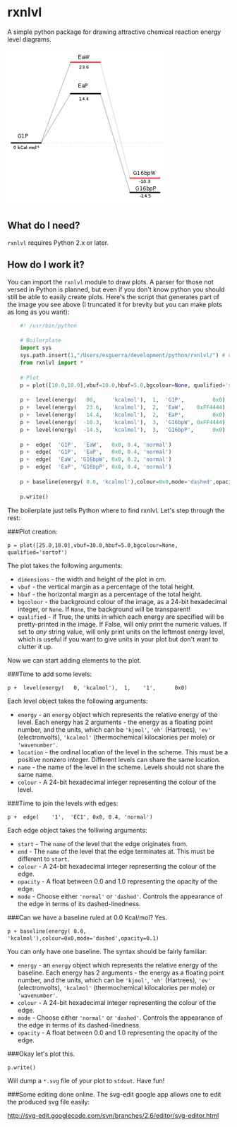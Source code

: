 rxnlvl
======

A simple python package for drawing attractive chemical reaction energy level diagrams.

![An energy level diagram](test.png)

What do I need?
------
`rxnlvl` requires Python 2.x or later.

How do I work it?
------
You can import the `rxnlvl` module to draw plots. A parser for those not versed in Python is planned, but even if you don't know python you should still be able to easily create plots. Here's the script that generates part of the image you see above (I truncated it for brevity but you can make plots as long as you want):

```python
    #! /usr/bin/python
    
    # Boilerplate
    import sys
    sys.path.insert(1,"/Users/esguerra/development/python/rxnlvl/") # Change this to the full path of rxnlvl
    from rxnlvl import *
    
    # Plot
    p = plot([10.0,10.0],vbuf=10.0,hbuf=5.0,bgcolour=None, qualified='sortof')
    
    p +  level(energy(   00,     'kcalmol'),  1,  'G1P',         0x0)
    p +  level(energy(   23.6,   'kcalmol'),  2,  'EaW',    0xFF4444)
    p +  level(energy(   14.4,   'kcalmol'),  2,  'EaP',         0x0)
    p +  level(energy(  -10.3,   'kcalmol'),  3,  'G16bpW', 0xFF4444)
    p +  level(energy(  -14.5,   'kcalmol'),  3,  'G16bpP',      0x0)
    
    p +  edge(  'G1P',  'EaW',   0x0, 0.4, 'normal')
    p +  edge(  'G1P',  'EaP',   0x0, 0.4, 'normal')
    p +  edge(  'EaW', 'G16bpW', 0x0, 0.2, 'normal')
    p +  edge(  'EaP', 'G16bpP', 0x0, 0.4, 'normal')
    
    p + baseline(energy( 0.0, 'kcalmol'),colour=0x0,mode='dashed',opacity=0.1)
    
    p.write()
```

The boilerplate just tells Python where to find rxnlvl. Let's step through the rest:

###Plot creation:

    p = plot([25.0,10.0],vbuf=10.0,hbuf=5.0,bgcolour=None, qualified='sortof')
    
The plot takes the following arguments:
- `dimensions` - the width and height of the plot in cm.
- `vbuf` - the vertical margin as a percentage of the total height.
- `hbuf` - the horizontal margin as a percentage of the total height.
- `bgcolour` - the background colour of the image, as a 24-bit hexadecimal integer, or `None`. If `None`, the background will be transparent!
- `qualified` - if True, the units in which each energy are specified will be pretty-printed in the image. If False, will only print the numeric values. If set to *any* string value, will only print units on the leftmost energy level, which is useful if you want to give units in your plot but don't want to clutter it up.

Now we can start adding elements to the plot.

###Time to add some levels:

    p +  level(energy(   0, 'kcalmol'),  1,    '1',      0x0)

Each level object takes the following arguments:
- `energy` - an `energy` object which represents the relative energy of the level. Each energy has 2 arguments - the energy as a floating point number, and the units, which can be `'kjmol'`, `'eh'` (Hartrees), `'ev'` (electronvolts), `'kcalmol'` (thermochemical kilocalories per mole) or `'wavenumber'`.
- `location` - the ordinal location of the level in the scheme. This must be a positive nonzero integer. Different levels can share the same location.
- `name` - the name of the level in the scheme. Levels should not share the same name.
- `colour` - A 24-bit hexadecimal integer representing the colour of the level.

###Time to join the levels with edges:

    p +  edge(    '1',  'EC1', 0x0, 0.4, 'normal')

Each edge object takes the folliwing arguments:
- `start` - The `name` of the level that the edge originates from.
- `end` - The `name` of the level that the edge terminates at. This must be different to `start`.
- `colour` - A 24-bit hexadecimal integer representing the colour of the edge.
- `opacity` - A float between 0.0 and 1.0 representing the opacity of the edge.
- `mode` - Choose either `'normal'` or `'dashed'`. Controls the appearance of the edge in terms of its dashed-linedness.

###Can we have a baseline ruled at 0.0 Kcal/mol? Yes.

    p + baseline(energy( 0.0, 'kcalmol'),colour=0x0,mode='dashed',opacity=0.1)

You can only have one baseline. The syntax should be fairly familiar:
- `energy` - an `energy` object which represents the relative energy of the baseline. Each energy has 2 arguments - the energy as a floating point number, and the units, which can be `'kjmol'`, `'eh'` (Hartrees), `'ev'` (electronvolts), `'kcalmol'` (thermochemical kilocalories per mole) or `'wavenumber'`.
- `colour` - A 24-bit hexadecimal integer representing the colour of the edge.
- `mode` - Choose either `'normal'` or `'dashed'`. Controls the appearance of the edge in terms of its dashed-linedness.
- `opacity` - A float between 0.0 and 1.0 representing the opacity of the edge.

###Okay let's plot this.

    p.write()

Will dump a `*.svg` file of your plot to `stdout`. Have fun!


###Some editing done online.
The svg-edit google app allows one to edit the produced svg file easily:

<http://svg-edit.googlecode.com/svn/branches/2.6/editor/svg-editor.html>

